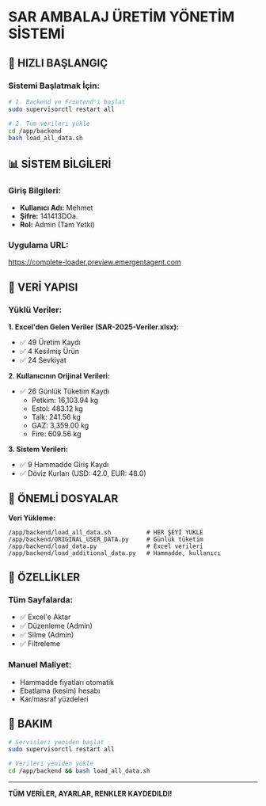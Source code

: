 # SAR AMBALAJ ÜRETİM YÖNETİM SİSTEMİ

## 🎯 HIZLI BAŞLANGIÇ

### Sistemi Başlatmak İçin:

```bash
# 1. Backend ve Frontend'i başlat
sudo supervisorctl restart all

# 2. Tüm verileri yükle
cd /app/backend
bash load_all_data.sh
```

## 📊 SİSTEM BİLGİLERİ

### Giriş Bilgileri:
- **Kullanıcı Adı:** Mehmet
- **Şifre:** 141413DOa.
- **Rol:** Admin (Tam Yetki)

### Uygulama URL:
https://complete-loader.preview.emergentagent.com

## 📁 VERİ YAPISI

### Yüklü Veriler:

**1. Excel'den Gelen Veriler (SAR-2025-Veriler.xlsx):**
- ✅ 49 Üretim Kaydı
- ✅ 4 Kesilmiş Ürün
- ✅ 24 Sevkiyat

**2. Kullanıcının Orijinal Verileri:**
- ✅ 26 Günlük Tüketim Kaydı
  - Petkim: 16,103.94 kg
  - Estol: 483.12 kg
  - Talk: 241.56 kg
  - GAZ: 3,359.00 kg
  - Fire: 609.56 kg

**3. Sistem Verileri:**
- ✅ 9 Hammadde Giriş Kaydı
- ✅ Döviz Kurları (USD: 42.0, EUR: 48.0)

## 📂 ÖNEMLİ DOSYALAR

**Veri Yükleme:**
```
/app/backend/load_all_data.sh          # HER ŞEYİ YÜKLE
/app/backend/ORIGINAL_USER_DATA.py     # Günlük tüketim
/app/backend/load_data.py              # Excel verileri
/app/backend/load_additional_data.py   # Hammadde, kullanıcı
```

## 🚀 ÖZELLİKLER

### Tüm Sayfalarda:
- ✅ Excel'e Aktar
- ✅ Düzenleme (Admin)
- ✅ Silme (Admin)
- ✅ Filtreleme

### Manuel Maliyet:
- Hammadde fiyatları otomatik
- Ebatlama (kesim) hesabı
- Kar/masraf yüzdeleri

## 🔧 BAKIM

```bash
# Servisleri yeniden başlat
sudo supervisorctl restart all

# Verileri yeniden yükle
cd /app/backend && bash load_all_data.sh
```

---
**TÜM VERİLER, AYARLAR, RENKLER KAYDEDILDI!**

